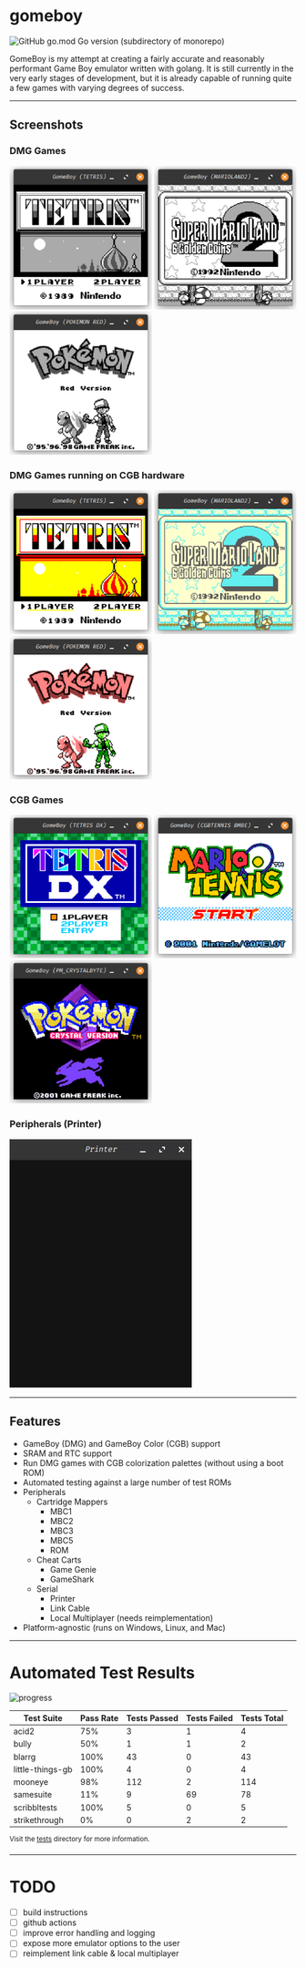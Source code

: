 # gomeboy

![GitHub go.mod Go version (subdirectory of monorepo)](https://img.shields.io/github/go-mod/go-version/thelolagemann/gomeboy)

GomeBoy is my attempt at creating a fairly accurate and reasonably performant Game Boy emulator written with golang. It 
is still currently in the very early stages of development, but it is already capable of running quite a few games with
varying degrees of success.

---

## Screenshots

### DMG Games

<img src="assets/images/tetris.png" width="250"> <img src="assets/images/super-mario-land2.png" width="250"> <img src="assets/images/pokemon-red.png" width="250">

### DMG Games running on CGB hardware

<img src="assets/images/tetris-cgb.png" width="250"> <img src="assets/images/super-mario-land2-cgb.png" width="250"> <img src="assets/images/pokemon-red-cgb.png" width="250">

### CGB Games

<img src="assets/images/tetris-dx.png" width="250"> <img src="assets/images/mario-tennis.png" width="250"> <img src="assets/images/pokemon-crystal.png" width="250">

### Peripherals (Printer)

![Printer](assets/images/printer.gif)

---

## Features


- GameBoy (DMG) and GameBoy Color (CGB) support
- SRAM and RTC support
- Run DMG games with CGB colorization palettes (without using a boot ROM)
- Automated testing against a large number of test ROMs
- Peripherals
	- Cartridge Mappers
      - MBC1	
      - MBC2
      - MBC3
      - MBC5
      - ROM
  - Cheat Carts
    - Game Genie
    - GameShark
  - Serial
    - Printer
    - Link Cable
    - Local Multiplayer (needs reimplementation)
- Platform-agnostic (runs on Windows, Linux, and Mac)

---

# Automated Test Results


![progress](https://progress-bar.dev/70/?scale=100&title=passing%20177,%20failing%2075&width=500)

| Test Suite | Pass Rate | Tests Passed | Tests Failed | Tests Total |
| --- | --- | --- | --- | --- |
| acid2 | 75% | 3 | 1 | 4 |
| bully | 50% | 1 | 1 | 2 |
| blarrg | 100% | 43 | 0 | 43 |
| little-things-gb | 100% | 4 | 0 | 4 |
| mooneye | 98% | 112 | 2 | 114 |
| samesuite | 11% | 9 | 69 | 78 |
| scribbltests | 100% | 5 | 0 | 5 |
| strikethrough | 0% | 0 | 2 | 2 |

<sup>Visit the [tests](tests/README.md) directory for more information.</sup>

---

# TODO

- [ ] build instructions
- [ ] github actions
- [ ] improve error handling and logging
- [ ] expose more emulator options to the user
- [ ] reimplement link cable & local multiplayer